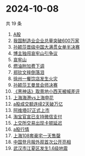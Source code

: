 # 2024-10-08

共 19 条

<!-- BEGIN -->
<!-- 最后更新时间 Tue Oct 08 2024 10:51:01 GMT+0800 (China Standard Time) -->

1. [A股](https://www.zhihu.com/search?q=A股)
1. [我国制造业企业总量突破600万家](https://www.zhihu.com/search?q=我国制造业企业总量突破600万家)
1. [孙颖莎晋级中国大满贯女单半决赛](https://www.zhihu.com/search?q=孙颖莎晋级中国大满贯女单半决赛)
1. [博主独闯哀牢山引争议](https://www.zhihu.com/search?q=博主独闯哀牢山引争议)
1. [哀牢山](https://www.zhihu.com/search?q=哀牢山)
1. [燃油附加费下调](https://www.zhihu.com/search?q=燃油附加费下调)
1. [郑钦文摔倒落泪](https://www.zhihu.com/search?q=郑钦文摔倒落泪)
1. [徐州一餐饮店发生火灾](https://www.zhihu.com/search?q=徐州一餐饮店发生火灾)
1. [孙颖莎王曼昱会师决赛](https://www.zhihu.com/search?q=孙颖莎王曼昱会师决赛)
1. [《黑神话》取景地小西天被喊差评](https://www.zhihu.com/search?q=《黑神话》取景地小西天被喊差评)
1. [上海海港vs上海申花](https://www.zhihu.com/search?q=上海海港vs上海申花)
1. [a股成交额连续2天破万亿](https://www.zhihu.com/search?q=a股成交额连续2天破万亿)
1. [阿维塔07正式上市](https://www.zhihu.com/search?q=阿维塔07正式上市)
1. [淘宝官宣已支持微信支付](https://www.zhihu.com/search?q=淘宝官宣已支持微信支付)
1. [上交所交易出现卡顿延迟](https://www.zhihu.com/search?q=上交所交易出现卡顿延迟)
1. [a股行情](https://www.zhihu.com/search?q=a股行情)
1. [上海108套豪宅一天售罄](https://www.zhihu.com/search?q=上海108套豪宅一天售罄)
1. [中国登月服外观首次公开亮相](https://www.zhihu.com/search?q=中国登月服外观首次公开亮相)
1. [武汉市江夏区发生1.6级地震](https://www.zhihu.com/search?q=武汉市江夏区发生1.6级地震)

<!-- END -->
